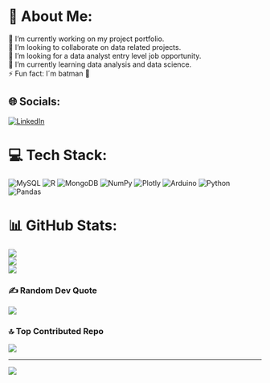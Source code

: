 # 💫 About Me:
🔭 I’m currently working on my project portfolio.<br>👯 I’m looking to collaborate on data related projects.<br>🤝 I’m looking for a data analyst entry level job opportunity.<br>🌱 I’m currently learning data analysis and data science.<br>⚡ Fun fact: I´m batman :bat:


## 🌐 Socials:
[![LinkedIn](https://img.shields.io/badge/LinkedIn-%230077B5.svg?logo=linkedin&logoColor=white)](https://linkedin.com/in/edgar-alvarado-flores-meceng) 

# 💻 Tech Stack:
![MySQL](https://img.shields.io/badge/mysql-%2300f.svg?style=for-the-badge&logo=mysql&logoColor=white) ![R](https://img.shields.io/badge/r-%23276DC3.svg?style=for-the-badge&logo=r&logoColor=white) ![MongoDB](https://img.shields.io/badge/MongoDB-%234ea94b.svg?style=for-the-badge&logo=mongodb&logoColor=white) ![NumPy](https://img.shields.io/badge/numpy-%23013243.svg?style=for-the-badge&logo=numpy&logoColor=white) ![Plotly](https://img.shields.io/badge/Plotly-%233F4F75.svg?style=for-the-badge&logo=plotly&logoColor=white) ![Arduino](https://img.shields.io/badge/-Arduino-00979D?style=for-the-badge&logo=Arduino&logoColor=white) ![Python](https://img.shields.io/badge/python-3670A0?style=for-the-badge&logo=python&logoColor=ffdd54) ![Pandas](https://img.shields.io/badge/pandas-%23150458.svg?style=for-the-badge&logo=pandas&logoColor=white)
# 📊 GitHub Stats:
![](https://github-readme-stats.vercel.app/api?username=LKXoro&theme=react&hide_border=false&include_all_commits=false&count_private=false)<br/>
![](https://github-readme-streak-stats.herokuapp.com/?user=LKXoro&theme=react&hide_border=false)<br/>
![](https://github-readme-stats.vercel.app/api/top-langs/?username=LKXoro&theme=react&hide_border=false&include_all_commits=false&count_private=false&layout=compact)

### ✍️ Random Dev Quote
![](https://quotes-github-readme.vercel.app/api?type=horizontal&theme=dark)

### 🔝 Top Contributed Repo
![](https://github-contributor-stats.vercel.app/api?username=LKXoro&limit=5&theme=dark&combine_all_yearly_contributions=true)

---
[![](https://visitcount.itsvg.in/api?id=LKXoro&icon=0&color=12)](https://visitcount.itsvg.in)

<!-- Proudly created with GPRM ( https://gprm.itsvg.in ) -->
